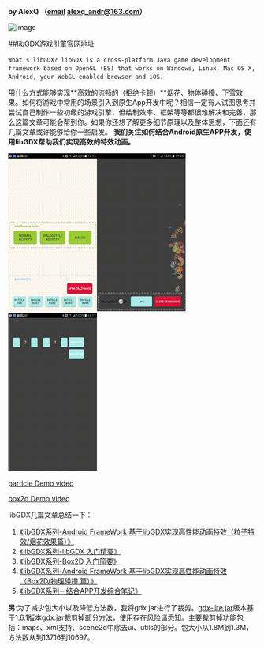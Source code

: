 **by AlexQ （[email](alexq_andr@163.com) alexq_andr@163.com）**

![image](http://7xox5k.com1.z0.glb.clouddn.com/15-12-5/13896084.jpg)

##[libGDX游戏引擎官网地址](http://libgdx.badlogicgames.com)

`What's libGDX?
libGDX is a cross-platform Java game development framework based on OpenGL (ES) that works on Windows, Linux, Mac OS X, Android, your WebGL enabled browser and iOS.`

用什么方式能够实现**高效的流畅的（拒绝卡顿）**烟花、物体碰撞、下雪效果。如何将游戏中常用的场景引入到原生App开发中呢？相信一定有人试图思考并尝试自己制作一些初级的游戏引擎，但绘制效率、框架等等都很难解决和完善，那么这篇文章可能会帮到你。如果你还想了解更多细节原理以及整体思想，下面还有几篇文章或许能够给你一些启发。
**我们关注如何结合Android原生APP开发，使用libGDX帮助我们实现高效的特效动画。**

![](./cover1.gif)![](./cover2.gif)![](./cover3.gif)

[particle Demo video](http://v.youku.com/v_show/id_XMTQwOTIyMjIyOA==.html)

[box2d Demo video](http://v.youku.com/v_show/id_XMTY1MDE4NzM4OA==.html)


libGDX几篇文章总结一下：

1. [《libGDX系列-Android FrameWork 基于libGDX实现高性能动画特效（粒子特效/烟花效果篇）》](http://alexq.farbox.com/post/2015-12-11)
2. [《libGDX系列-libGDX 入门精要》](http://alexq.farbox.com/post/libgdx)
3. [《libGDX系列-Box2D 入门简要》](http://alexq.farbox.com/post/box2d-ru-men-jian-yao)
4. [《libGDX系列-Android FrameWork 基于libGDX实现高性能动画特效（Box2D/物理碰撞 篇）》](http://alexq.farbox.com/post/android-framework-ji-yu-libgdxshi-xian-gao-xing-neng-dong-hua-te-xiao-box2d/wu-li-peng-zhuang-pian)
5. [《libGDX系列－结合APP开发综合笔记》](http://alexq.farbox.com/post/libgdxxi-lie-ji-yu-appzong-he-bi-ji)


**另**:为了减少包大小以及降低方法数，我将gdx.jar进行了裁剪。[gdx-lite.jar](http://7xox5k.com1.z0.glb.clouddn.com/gdx-lite.jar)版本基于1.6.1版本gdx.jar裁剪掉部分方法，使用存在风险请悉知。主要裁剪掉功能包括：maps、xml支持、scene2d中除去ui、utils的部分。包大小从1.8M到1.3M，方法数从到13716到10697。
